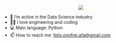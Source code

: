 
<p align="center">
	<a href="https://github.com/FelixOnofrei">
		<img src="https://readme-typing-svg.herokuapp.com?lines=DS%20|%20AI%20|%20ML&center=true&width=560&height=45&color=028888&size=26">
	</a>
</p>


- 👀 I’m active in the Data Science industry
- 👩‍💻 I love engineering and coding
- 💻 Main language: Python
- 📫 How to reach me: felix.onofrei.afa@gmail.com


